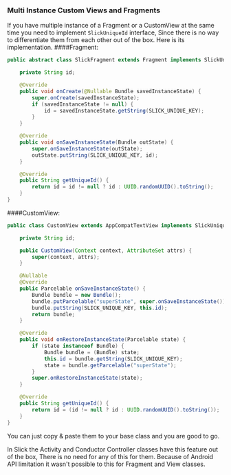 ### Multi Instance Custom Views and Fragments

If you have multiple instance of a Fragment or a CustomView at the same time you need to implement `SlickUniqueId`
interface, Since there is no way to differentiate them from each other out of the box.
Here is its implementation.
####Fragment:
```java
public abstract class SlickFragment extends Fragment implements SlickUniqueId {

    private String id;

    @Override
    public void onCreate(@Nullable Bundle savedInstanceState) {
        super.onCreate(savedInstanceState);
        if (savedInstanceState != null) {
            id = savedInstanceState.getString(SLICK_UNIQUE_KEY);
        }
    }

    @Override
    public void onSaveInstanceState(Bundle outState) {
        super.onSaveInstanceState(outState);
        outState.putString(SLICK_UNIQUE_KEY, id);
    }

    @Override
    public String getUniqueId() {
        return id = id != null ? id : UUID.randomUUID().toString();
    }
}
```
####CustomView:
```java
public class CustomView extends AppCompatTextView implements SlickUniqueId {

    private String id;

    public CustomView(Context context, AttributeSet attrs) {
        super(context, attrs);
    }    

    @Nullable
    @Override
    public Parcelable onSaveInstanceState() {
        Bundle bundle = new Bundle();
        bundle.putParcelable("superState", super.onSaveInstanceState());
        bundle.putString(SLICK_UNIQUE_KEY, this.id);
        return bundle;
    }

    @Override
    public void onRestoreInstanceState(Parcelable state) {
        if (state instanceof Bundle) {
            Bundle bundle = (Bundle) state;
            this.id = bundle.getString(SLICK_UNIQUE_KEY);
            state = bundle.getParcelable("superState");
        }
        super.onRestoreInstanceState(state);
    }

    @Override
    public String getUniqueId() {
        return id = (id != null ? id : UUID.randomUUID().toString());
    }
}
```
You can just copy & paste them to your base class and you are good to go.

In Slick the Activity and Conductor Controller classes have this feature out of the box, There is no need for any of
this for them. Because of Android API limitation it wasn't possible to this for Fragment and View classes.
